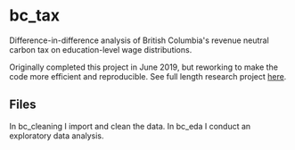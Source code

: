 # bc_tax
Difference-in-difference analysis of British Columbia's revenue neutral carbon tax on education-level wage distributions.  

Originally completed this project in June 2019, but reworking to make the code more efficient and reproducible.  See full length research project [here](https://www.cob.calpoly.edu/undergrad/wp-content/uploads/sites/3/2019/06/Sloan.pdf).

## Files
In bc_cleaning I import and clean the data.
In bc_eda I conduct an exploratory data analysis.
